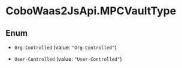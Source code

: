 # CoboWaas2JsApi.MPCVaultType

## Enum


* `Org-Controlled` (value: `"Org-Controlled"`)

* `User-Controlled` (value: `"User-Controlled"`)


